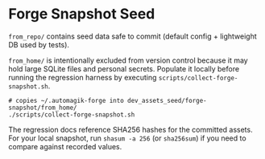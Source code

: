 # Forge Snapshot Seed

`from_repo/` contains seed data safe to commit (default config + lightweight DB used by tests).

`from_home/` is intentionally excluded from version control because it may hold large SQLite files and personal secrets. Populate it locally before running the regression harness by executing `scripts/collect-forge-snapshot.sh`.

```
# copies ~/.automagik-forge into dev_assets_seed/forge-snapshot/from_home/
./scripts/collect-forge-snapshot.sh
```

The regression docs reference SHA256 hashes for the committed assets. For your local snapshot, run `shasum -a 256` (or `sha256sum`) if you need to compare against recorded values.
